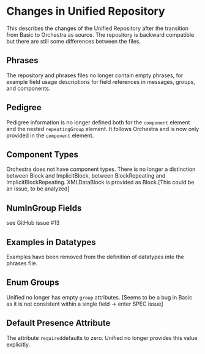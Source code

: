 # Changes in Unified Repository
This describes the changes of the Unified Repository after the transition from Basic to Orchestra as source. The repository is backward compatible but there are still some differences between the files.

## Phrases
The repository and phrases files no longer contain empty phrases, for example field usage descriptions for field references in messages, groups, and components.

## Pedigree
Pedigree information is no longer defined both for the `component` element and the nested `repeatingGroup` element. It follows Orchestra and is now only provided in the `component` element.

## Component Types
Orchestra does not have component types. There is no longer a distinction between Block and ImplicitBlock, between BlockRepeating and ImplicitBlockRepeating. XMLDataBlock is provided as Block.[This could be an issue, to be analyzed]

## NumInGroup Fields
see GitHub issue #13

## Examples in Datatypes
Examples have been removed from the definition of datatypes into the phrases file.

## Enum Groups
Unified no longer has empty `group` attributes.
[Seems to be a bug in Basic as it is not consistent within a single field -> enter SPEC issue]

## Default Presence Attribute
The attribute `required`defaults to zero. Unified no longer provides this value explicitly.
